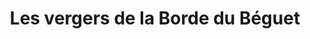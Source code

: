 ---
title: "Les vergers de la Borde du Béguet"
url: /luxey/les-vergers-de-la-borde-du-beguet/
shop: Hofladen
---
